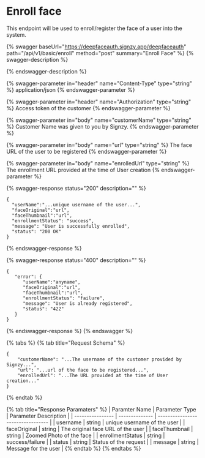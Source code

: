 # Enroll face

This endpoint will be used to enroll/register the face of a user into the system.&#x20;

{% swagger baseUrl="https://deepfaceauth.signzy.app/deepfaceauth" path="/api/v1/basic/enroll" method="post" summary="Enroll Face" %}
{% swagger-description %}

{% endswagger-description %}

{% swagger-parameter in="header" name="Content-Type" type="string" %}
application/json
{% endswagger-parameter %}

{% swagger-parameter in="header" name="Authorization" type="string" %}
Access token of the customer
{% endswagger-parameter %}

{% swagger-parameter in="body" name="customerName" type="string" %}
Customer Name was given to you by Signzy.
{% endswagger-parameter %}

{% swagger-parameter in="body" name="url" type="string" %}
The face URL of the user to be registered
{% endswagger-parameter %}

{% swagger-parameter in="body" name="enrolledUrl" type="string" %}
The enrollment URL provided at the time of User creation
{% endswagger-parameter %}

{% swagger-response status="200" description="" %}
```
{
  "userName":"...unique username of the user...",
  "faceOriginal":"url",
  "faceThumbnail":"url",
  "enrollmentStatus": "success",
  "message": "User is successfully enrolled",
  "status": "200 OK"
}
```
{% endswagger-response %}

{% swagger-response status="400" description="" %}
```
{
   "error": {
      "userName":"anyname",
      "faceOriginal":"url",
      "faceThumbnail":"url",
      "enrollmentStatus": "failure",
      "message": "User is already registered",
      "status": "422"
   }
}
```
{% endswagger-response %}
{% endswagger %}

{% tabs %}
{% tab title="Request Schema" %}
```
{
    "customerName": "...The username of the customer provided by Signzy...",
    "url": "...url of the face to be registered...",
    "enrolledUrl": "...The URL provided at the time of User creation..."
}
```
{% endtab %}

{% tab title="Response Paramaters" %}
| Paramter Name    | Parameter Type | Parameter Description             |
| ---------------- | -------------- | --------------------------------- |
| username         | string         | unique username of the user       |
| faceOriginal     | string         | The original face URL of the user |
| faceThumbnail    | string         | Zoomed Photo of the face          |
| enrollmentStatus | string         | success/failure                   |
| status           | string         | Status of the request             |
| message          | string         | Message for the user              |
{% endtab %}
{% endtabs %}


